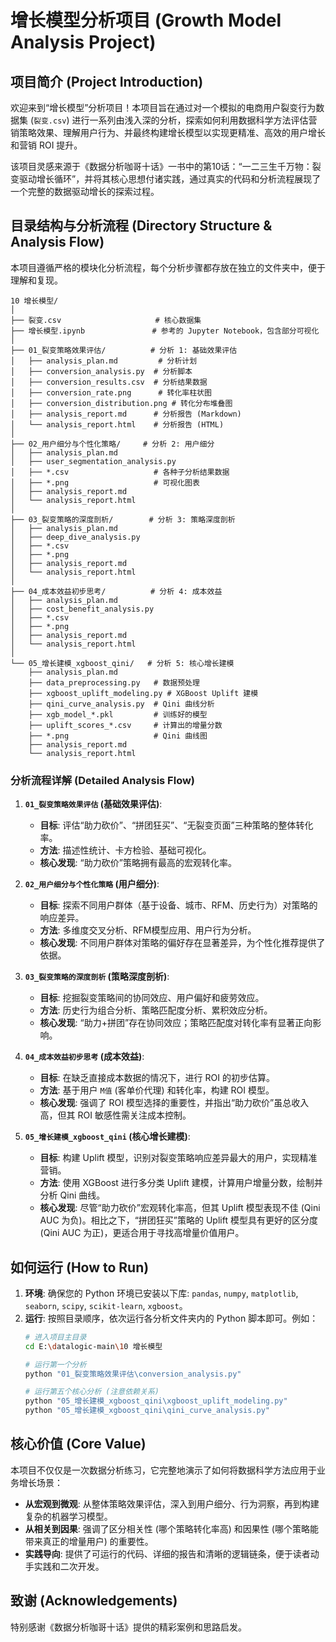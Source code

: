 # 增长模型分析项目 (Growth Model Analysis Project)

## 项目简介 (Project Introduction)

欢迎来到“增长模型”分析项目！本项目旨在通过对一个模拟的电商用户裂变行为数据集 (`裂变.csv`) 进行一系列由浅入深的分析，探索如何利用数据科学方法评估营销策略效果、理解用户行为、并最终构建增长模型以实现更精准、高效的用户增长和营销 ROI 提升。

该项目灵感来源于《数据分析咖哥十话》一书中的第10话：“一二三生千万物：裂变驱动增长循环”，并将其核心思想付诸实践，通过真实的代码和分析流程展现了一个完整的数据驱动增长的探索过程。

## 目录结构与分析流程 (Directory Structure & Analysis Flow)

本项目遵循严格的模块化分析流程，每个分析步骤都存放在独立的文件夹中，便于理解和复现。

```
10 增长模型/
│
├── 裂变.csv                     # 核心数据集
├── 增长模型.ipynb               # 参考的 Jupyter Notebook，包含部分可视化
│
├── 01_裂变策略效果评估/          # 分析 1: 基础效果评估
│   ├── analysis_plan.md         # 分析计划
│   ├── conversion_analysis.py  # 分析脚本
│   ├── conversion_results.csv  # 分析结果数据
│   ├── conversion_rate.png      # 转化率柱状图
│   ├── conversion_distribution.png # 转化分布堆叠图
│   ├── analysis_report.md      # 分析报告 (Markdown)
│   └── analysis_report.html    # 分析报告 (HTML)
│
├── 02_用户细分与个性化策略/     # 分析 2: 用户细分
│   ├── analysis_plan.md
│   ├── user_segmentation_analysis.py
│   ├── *.csv                   # 各种子分析结果数据
│   ├── *.png                   # 可视化图表
│   ├── analysis_report.md
│   └── analysis_report.html
│
├── 03_裂变策略的深度剖析/        # 分析 3: 策略深度剖析
│   ├── analysis_plan.md
│   ├── deep_dive_analysis.py
│   ├── *.csv
│   ├── *.png
│   ├── analysis_report.md
│   └── analysis_report.html
│
├── 04_成本效益初步思考/          # 分析 4: 成本效益
│   ├── analysis_plan.md
│   ├── cost_benefit_analysis.py
│   ├── *.csv
│   ├── *.png
│   ├── analysis_report.md
│   └── analysis_report.html
│
└── 05_增长建模_xgboost_qini/   # 分析 5: 核心增长建模
    ├── analysis_plan.md
    ├── data_preprocessing.py   # 数据预处理
    ├── xgboost_uplift_modeling.py # XGBoost Uplift 建模
    ├── qini_curve_analysis.py  # Qini 曲线分析
    ├── xgb_model_*.pkl         # 训练好的模型
    ├── uplift_scores_*.csv     # 计算出的增量分数
    ├── *.png                   # Qini 曲线图
    ├── analysis_report.md
    └── analysis_report.html
```

### 分析流程详解 (Detailed Analysis Flow)

1.  **`01_裂变策略效果评估` (基础效果评估)**:
    *   **目标**: 评估“助力砍价”、“拼团狂买”、“无裂变页面”三种策略的整体转化率。
    *   **方法**: 描述性统计、卡方检验、基础可视化。
    *   **核心发现**: “助力砍价”策略拥有最高的宏观转化率。

2.  **`02_用户细分与个性化策略` (用户细分)**:
    *   **目标**: 探索不同用户群体（基于设备、城市、RFM、历史行为）对策略的响应差异。
    *   **方法**: 多维度交叉分析、RFM模型应用、用户行为分析。
    *   **核心发现**: 不同用户群体对策略的偏好存在显著差异，为个性化推荐提供了依据。

3.  **`03_裂变策略的深度剖析` (策略深度剖析)**:
    *   **目标**: 挖掘裂变策略间的协同效应、用户偏好和疲劳效应。
    *   **方法**: 历史行为组合分析、策略匹配度分析、累积效应分析。
    *   **核心发现**: “助力+拼团”存在协同效应；策略匹配度对转化率有显著正向影响。

4.  **`04_成本效益初步思考` (成本效益)**:
    *   **目标**: 在缺乏直接成本数据的情况下，进行 ROI 的初步估算。
    *   **方法**: 基于用户 `M值` (客单价代理) 和转化率，构建 ROI 模型。
    *   **核心发现**: 强调了 ROI 模型选择的重要性，并指出“助力砍价”虽总收入高，但其 ROI 敏感性需关注成本控制。

5.  **`05_增长建模_xgboost_qini` (核心增长建模)**:
    *   **目标**: 构建 Uplift 模型，识别对裂变策略响应差异最大的用户，实现精准营销。
    *   **方法**: 使用 XGBoost 进行多分类 Uplift 建模，计算用户增量分数，绘制并分析 Qini 曲线。
    *   **核心发现**: 尽管“助力砍价”宏观转化率高，但其 Uplift 模型表现不佳 (Qini AUC 为负)。相比之下，“拼团狂买”策略的 Uplift 模型具有更好的区分度 (Qini AUC 为正)，更适合用于寻找高增量价值用户。

## 如何运行 (How to Run)

1.  **环境**: 确保您的 Python 环境已安装以下库: `pandas`, `numpy`, `matplotlib`, `seaborn`, `scipy`, `scikit-learn`, `xgboost`。
2.  **运行**: 按照目录顺序，依次运行各分析文件夹内的 Python 脚本即可。例如：
    ```bash
    # 进入项目主目录
    cd E:\datalogic-main\10 增长模型

    # 运行第一个分析
    python "01_裂变策略效果评估\conversion_analysis.py"

    # 运行第五个核心分析 (注意依赖关系)
    python "05_增长建模_xgboost_qini\xgboost_uplift_modeling.py"
    python "05_增长建模_xgboost_qini\qini_curve_analysis.py"
    ```

## 核心价值 (Core Value)

本项目不仅仅是一次数据分析练习，它完整地演示了如何将数据科学方法应用于业务增长场景：

*   **从宏观到微观**: 从整体策略效果评估，深入到用户细分、行为洞察，再到构建复杂的机器学习模型。
*   **从相关到因果**: 强调了区分相关性 (哪个策略转化率高) 和因果性 (哪个策略能带来真正的增量用户) 的重要性。
*   **实践导向**: 提供了可运行的代码、详细的报告和清晰的逻辑链条，便于读者动手实践和二次开发。

## 致谢 (Acknowledgements)

特别感谢《数据分析咖哥十话》提供的精彩案例和思路启发。